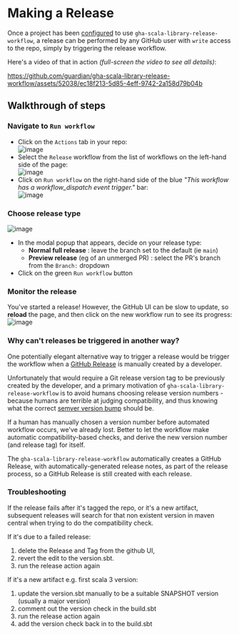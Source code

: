 # Making a Release

Once a project has been [configured](configuration.md) to use `gha-scala-library-release-workflow`,
a release can be performed by any GitHub user with `write` access to the repo, simply by triggering
the release workflow.

Here's a video of that in action _(full-screen the video to see all details)_:

https://github.com/guardian/gha-scala-library-release-workflow/assets/52038/ec18f213-5d85-4eff-9742-2a158d79b04b

## Walkthrough of steps

### Navigate to `Run workflow`
* Click on the `Actions` tab in your repo:<br>
  ![image](https://github.com/guardian/gha-scala-library-release-workflow/assets/52038/37c851d8-20a8-44b6-a5f4-b3b7b1b3c4de)
* Select the `Release` workflow from the list of workflows on the left-hand side of the page:<br>
  ![image](https://github.com/guardian/gha-scala-library-release-workflow/assets/52038/a9ee9dd8-5443-41f6-b335-3b9ecf3e3b1d)
* Click on `Run workflow` on the right-hand side of the blue _"This workflow has a workflow_dispatch event trigger."_ bar:<br>
  ![image](https://github.com/guardian/gha-scala-library-release-workflow/assets/52038/4f25745a-207d-4d40-b697-d488918930f0)

### Choose release type
![image](https://github.com/guardian/gha-scala-library-release-workflow/assets/52038/b8669ae3-bb39-4ca6-b285-4eef3d3e341b)

* In the modal popup that appears, decide on your release type:
  * **Normal full release** : leave the branch set to the default (ie `main`)
  * **Preview release** (eg of an unmerged PR) : select the PR's branch from the `Branch:` dropdown
* Click on the green `Run workflow` button

### Monitor the release
You've started a release! However, the GitHub UI can be slow to update, so **reload** the page, and then click on
the new workflow run to see its progress:<br>
![image](https://github.com/guardian/gha-scala-library-release-workflow/assets/52038/c9a20b42-9b5b-4161-82d0-0e1d6f2c9768)


### Why can't releases be triggered in another way?

One potentially elegant alternative way to trigger a release would be trigger the workflow when a
[GitHub Release](https://docs.github.com/en/repositories/releasing-projects-on-github/managing-releases-in-a-repository)
is manually created by a developer.

Unfortunately that would require a Git release version tag to be previously created by the developer, and a
primary motivation of `gha-scala-library-release-workflow` is to avoid humans choosing release version numbers - because
humans are terrible at judging compatibility, and thus knowing what the correct
[semver version bump](https://www.scala-lang.org/blog/2021/02/16/preventing-version-conflicts-with-versionscheme.html#early-semver-and-sbt-version-policy)
should be.

If a human has manually chosen a version number before automated workflow occurs, we've already lost. Better to let the
workflow make automatic compatibility-based checks, and derive the new version number (and release tag) for itself.

The `gha-scala-library-release-workflow` automatically creates a GitHub Release, with automatically-generated release
notes, as part of the release process, so a GitHub Release is still created with each release.

### Troubleshooting

If the release fails after it's tagged the repo, or it's a new artifact, subsequent releases will search for that non existent version in
maven central when trying to do the compatibility check.

If it's due to a failed release:
1. delete the Release and Tag from the github UI,
1. revert the edit to the version.sbt.
1. run the release action again

If it's a new artifact e.g. first scala 3 version:
1. update the version.sbt manually to be a suitable SNAPSHOT version (usually a major version)
1. comment out the version check in the build.sbt
1. run the release action again
1. add the version check back in to the build.sbt
